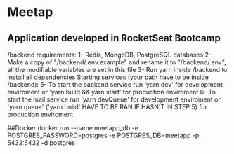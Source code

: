# Meetap
## Application developed in RocketSeat Bootcamp

/backend requirements:
1- Redis, MongoDB, PostgreSQL databases
2- Make a copy of "/backend/.env.example" and rename it to "/backend/.env", all the modifiable variables are set in this file
3- Run yarn inside /backend to install all dependencies
Starting services (your path have to be inside /backend):
5- To start the backend service run 'yarn dev' for development enviroment or 'yarn build && yarn start' for production enviroment
6- To start the mail service run 'yarn devQueue' for development enviroment or 'yarn queue' ('yarn build' HAVE TO BE RAN IF HASN'T IN STEP 5) for production enviroment


##Docker
docker run --name meetapp_db -e POSTGRES_PASSWORD=postgres -e POSTGRES_DB=meetapp -p 5432:5432 -d postgres